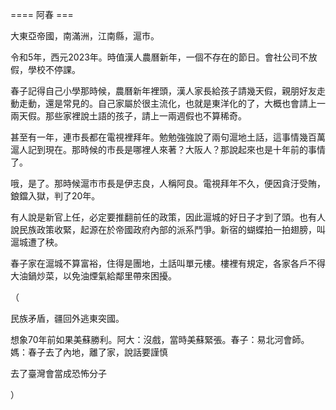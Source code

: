 ==== 阿春 ===

大東亞帝國，南滿洲，江南縣，滬市。

令和5年，西元2023年。時值漢人農曆新年，一個不存在的節日。會社公司不放假，學校不停課。

春子記得自己小學那時候，農曆新年裡頭，漢人家長給孩子請幾天假，親朋好友走動走動，還是常見的。自己家屬於很主流化，也就是東洋化的了，大概也會請上一兩天假。那些家裡說土語的孩子，請上一兩週假也不算稀奇。

甚至有一年，連市長都在電視裡拜年。勉勉強強說了兩句滬地土話，這事情幾百萬滬人記到現在。那時候的市長是哪裡人來著？大阪人？那說起來也是十年前的事情了。

哦，是了。那時候滬市市長是伊志良，人稱阿良。電視拜年不久，便因貪汙受賄，鋃鐺入獄，判了20年。

有人說是新官上任，必定要推翻前任的政策，因此滬城的好日子才到了頭。也有人說民族政策收緊，起源在於帝國政府內部的派系鬥爭。新宿的蝴蝶拍一拍翅膀，叫滬城遭了秧。

春子家在滬城不算富裕，住得是團地，土話叫單元樓。樓裡有規定，各家各戶不得大油鍋炒菜，以免油煙氣給鄰里帶來困擾。

（

民族矛盾，疆回外逃東突國。

想象70年前如果美蘇勝利。阿大：沒戲，當時美蘇緊張。春子：易北河會師。媽：春子去了內地，離了家，說話要謹慎

去了臺灣會當成恐怖分子

）